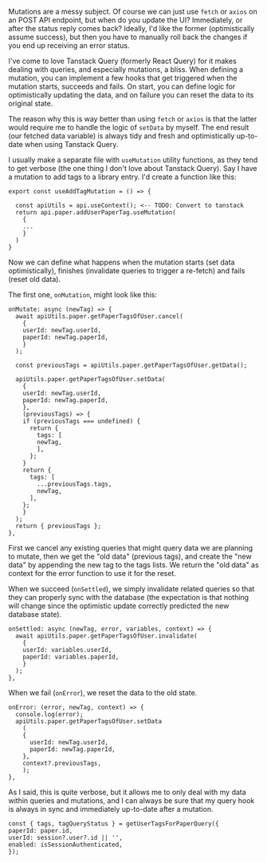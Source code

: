 Mutations are a messy subject. Of course we can just use `fetch` or `axios`  on an POST API endpoint, but when do you update the UI? Immediately, or after the status reply comes back? Ideally, I'd like the former (optimistically assume success), but then you have to manually roll back the changes if you end up receiving an error status.

I've come to love Tanstack Query (formerly React Query) for it makes dealing with queries, and especially mutations, a bliss. When defining a mutation, you can implement a few hooks that get triggered when the mutation starts, succeeds and fails. On start, you can define logic for optimistically updating the data, and on failure you can reset the data to its original state.

The reason why this is way better than using `fetch` or `axios` is that the latter would require me to handle the logic of `setData` by myself. The end result (our fetched data variable) is always tidy and fresh and optimistically up-to-date when using Tanstack Query.

I usually make a separate file with `useMutation` utility functions, as they tend to get verbose (the one thing I don't love about Tanstack Query). Say I have a mutation to add tags to a library entry. I'd create a function like this:

```
export const useAddTagMutation = () => {

  const apiUtils = api.useContext(); <-- TODO: Convert to tanstack
  return api.paper.addUserPaperTag.useMutation(
    {
    ...
    }
  )
}
```

Now we can define what happens when the mutation starts (set data optimistically), finishes (invalidate queries to trigger a re-fetch) and fails (reset old data).

The first one, `onMutation`, might look like this:

```
onMutate: async (newTag) => {
  await apiUtils.paper.getPaperTagsOfUser.cancel(
    {
	userId: newTag.userId,
	paperId: newTag.paperId,
    }
  );

  const previousTags = apiUtils.paper.getPaperTagsOfUser.getData();

  apiUtils.paper.getPaperTagsOfUser.setData(
    {
	userId: newTag.userId,
	paperId: newTag.paperId,
    },
    (previousTags) => {
	if (previousTags === undefined) {
	  return {
	    tags: [
		newTag,
	    ],
	  };
	}
	return {
	  tags: [
	    ...previousTags.tags,
	    newTag,
	  ],
	};
    }
  );
  return { previousTags };
},
```

First we cancel any existing queries that might query data we are planning to mutate, then we get the "old data" (previous tags), and create the "new data" by appending the new tag to the tags lists. We return the "old data" as context for the error function to use it for the reset.

When we succeed (`onSettled`), we simply invalidate related queries so that they can properly sync with the database (the expectation is that nothing will change since the optimistic update correctly predicted the new database state).

```
onSettled: async (newTag, error, variables, context) => {
  await apiUtils.paper.getPaperTagsOfUser.invalidate(
    {
	userId: variables.userId,
	paperId: variables.paperId,
    }
  );
},
```

When we fail (`onError`), we reset the data to the old state.

```
onError: (error, newTag, context) => {
  console.log(error);
  apiUtils.paper.getPaperTagsOfUser.setData
    (
	{
	  userId: newTag.userId,
	  paperId: newTag.paperId,
	},
	context?.previousTags,
    );
},
```

As I said, this is quite verbose, but it allows me to only deal with my data within queries and mutations, and I can always be sure that my query hook is always in sync and immediately up-to-date after a mutation.

```
const { tags, tagQueryStatus } = getUserTagsForPaperQuery({
paperId: paper.id,
userId: session?.user?.id || '',
enabled: isSessionAuthenticated,
});
```